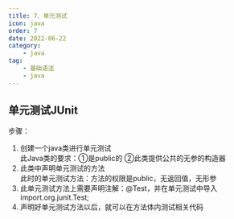 ```yaml
---
title: 7、单元测试
icon: java
order: 7
date: 2022-06-22
category: 
    - java
tag: 
    - 基础语法
    - java
---
```

## 单元测试JUnit
步骤：

1. 创建一个java类进行单元测试  
此Java类的要求：①是public的 ②此类提供公共的无参的构造器
2. 此类中声明单元测试的方法  
此时的单元测试方法：方法的权限是public，无返回值，无形参
3. 此单元测试方法上需要声明注解：@Test，并在单元测试中导入import.org.junit.Test;
4. 声明好单元测试方法以后，就可以在方法体内测试相关代码

